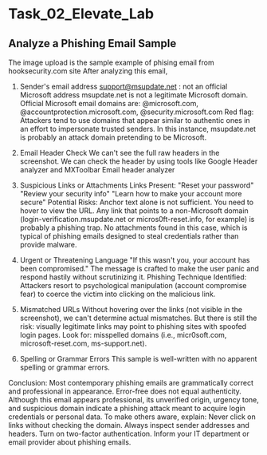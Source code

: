 # Task_02_Elevate_Lab
##  Analyze a Phishing Email Sample
   The image upload is the sample example of phising email from hooksecurity.com site
   After analyzing this email,
   1. Sender's email address
      support@msupdate.net  : not an official Microsoft address
      msupdate.net is not a legitimate Microsoft domain.
      Official Microsoft email domains are: @microsoft.com, @accountprotection.microsoft.com, @security.microsoft.com
      Red flag: Attackers tend to use domains that appear similar to authentic ones in an effort to impersonate trusted senders.
      In this instance, msupdate.net is probably an attack domain pretending to be Microsoft.

 2. Email Header Check 
    We can't see the full raw headers in the screenshot. We can check the header by using tools like Google Header analyzer and MXToolbar Email header analyzer

3. Suspicious Links or Attachments
   Links Present:
  "Reset your password"
  "Review your security info"
  "Learn how to make your account more secure"
  Potential Risks:
    Anchor text alone is not sufficient. You need to hover to view the URL.
    Any link that points to a non-Microsoft domain (login-verification.msupdate.net or micros0ft-reset.info, for example) is probably a phishing trap.
    No attachments found in this case, which is typical of phishing emails designed to steal credentials rather than provide malware.

4. Urgent or Threatening Language
   "If this wasn't you, your account has been compromised."
    The message is crafted to make the user panic and respond hastily without scrutinizing it.
    Phishing Technique Identified: Attackers resort to psychological manipulation (account compromise fear) to coerce the victim into clicking on the malicious link.

5. Mismatched URLs
  Without hovering over the links (not visible in the screenshot), we can't determine actual mismatches.
  But there is still the risk: visually legitimate links may point to phishing sites with spoofed login pages.
  Look for: misspelled domains (i.e., micr0soft.com, microsoft-reset.com, ms-support.net).

6. Spelling or Grammar Errors
    This sample is well-written with no apparent spelling or grammar errors.

Conclusion:
  Most contemporary phishing emails are grammatically correct and professional in appearance. Error-free does not equal authenticity.
  Although this email appears professional, its unverified origin, urgency tone, and suspicious domain indicate a phishing attack meant to acquire login credentials or personal data.
  To make others aware, explain:
  Never click on links without checking the domain.
  Always inspect sender addresses and headers.
  Turn on two-factor authentication.
  Inform your IT department or email provider about phishing emails.
